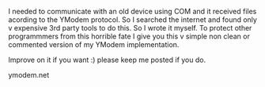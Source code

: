 I needed to communicate with an old device using COM and it received files acording to the YModem protocol. So I searched the internet and found only v expensive 3rd party tools to do this. So I wrote it myself. To protect other programmmers from this horrible fate I give you this v simple non clean or commented version of my YModem implementation.

Improve on it if you want :) please keep me posted if you do.

ymodem.net